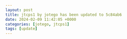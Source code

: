 ```yaml
---
layout: post
title: jtcps1 by jotego has been updated to 5c84ab6
date: 2024-02-09 11:42:05 +0000
categories: [jotego, jtcps1]
tags: [update]
---
```


